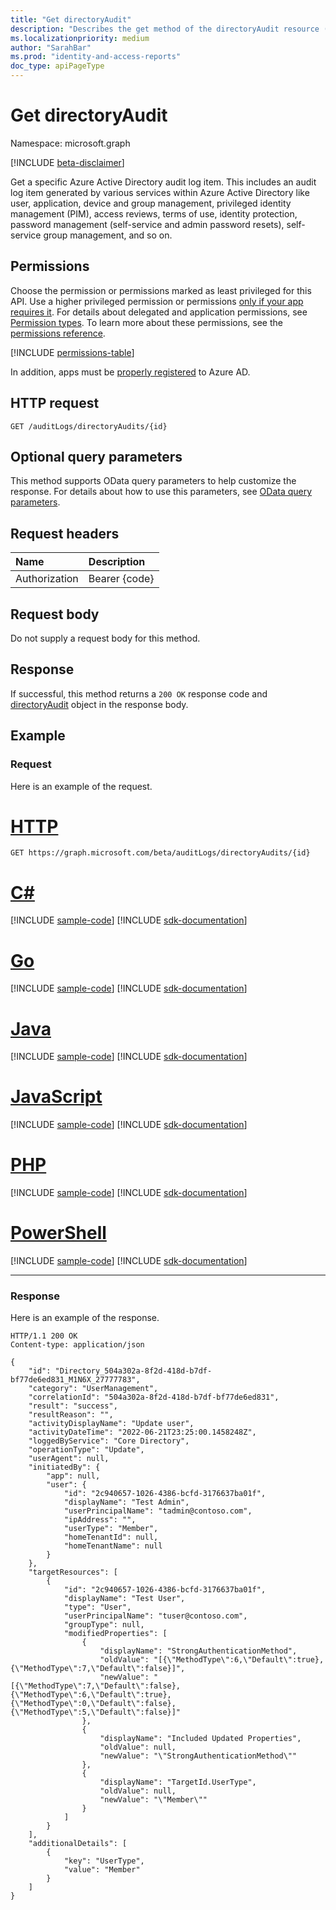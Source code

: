 ```yaml
---
title: "Get directoryAudit"
description: "Describes the get method of the directoryAudit resource (entity) from the Microsoft Graph API (beta version)."
ms.localizationpriority: medium
author: "SarahBar"
ms.prod: "identity-and-access-reports"
doc_type: apiPageType
---
```


# Get directoryAudit

Namespace: microsoft.graph

[!INCLUDE [beta-disclaimer](../../includes/beta-disclaimer.md)]

Get a specific Azure Active Directory audit log item. This includes an audit log item generated by various services within Azure Active Directory like user, application, device and group management, privileged identity management (PIM), access reviews, terms of use, identity protection, password management (self-service and admin password resets), self-service group management, and so on.

## Permissions

Choose the permission or permissions marked as least privileged for this API. Use a higher privileged permission or permissions [only if your app requires it](/graph/permissions-overview#best-practices-for-using-microsoft-graph-permissions). For details about delegated and application permissions, see [Permission types](/graph/permissions-overview#permission-types). To learn more about these permissions, see the [permissions reference](/graph/permissions-reference).

<!-- { "blockType": "permissions", "name": "directoryaudit_get" } -->
[!INCLUDE [permissions-table](../includes/permissions/directoryaudit-get-permissions.md)]

In addition, apps must be [properly registered](/azure/active-directory/active-directory-reporting-api-prerequisites-azure-portal) to Azure AD.

## HTTP request

<!-- { "blockType": "ignored" } -->
```http
GET /auditLogs/directoryAudits/{id}
```

## Optional query parameters

This method supports OData query parameters to help customize the response. For details about how to use this parameters, see [OData query parameters](/graph/query-parameters).

## Request headers

| Name      |Description|
|:----------|:----------|
| Authorization  | Bearer {code}|

## Request body

Do not supply a request body for this method.

## Response

If successful, this method returns a `200 OK` response code and [directoryAudit](../resources/directoryaudit.md) object in the response body.

## Example

### Request

Here is an example of the request.


# [HTTP](#tab/http)
<!-- {
  "blockType": "request",
  "name": "get_directoryaudit"
}-->
```msgraph-interactive
GET https://graph.microsoft.com/beta/auditLogs/directoryAudits/{id}
```

# [C#](#tab/csharp)
[!INCLUDE [sample-code](../includes/snippets/csharp/get-directoryaudit-csharp-snippets.md)]
[!INCLUDE [sdk-documentation](../includes/snippets/snippets-sdk-documentation-link.md)]

# [Go](#tab/go)
[!INCLUDE [sample-code](../includes/snippets/go/get-directoryaudit-go-snippets.md)]
[!INCLUDE [sdk-documentation](../includes/snippets/snippets-sdk-documentation-link.md)]

# [Java](#tab/java)
[!INCLUDE [sample-code](../includes/snippets/java/get-directoryaudit-java-snippets.md)]
[!INCLUDE [sdk-documentation](../includes/snippets/snippets-sdk-documentation-link.md)]

# [JavaScript](#tab/javascript)
[!INCLUDE [sample-code](../includes/snippets/javascript/get-directoryaudit-javascript-snippets.md)]
[!INCLUDE [sdk-documentation](../includes/snippets/snippets-sdk-documentation-link.md)]

# [PHP](#tab/php)
[!INCLUDE [sample-code](../includes/snippets/php/get-directoryaudit-php-snippets.md)]
[!INCLUDE [sdk-documentation](../includes/snippets/snippets-sdk-documentation-link.md)]

# [PowerShell](#tab/powershell)
[!INCLUDE [sample-code](../includes/snippets/powershell/get-directoryaudit-powershell-snippets.md)]
[!INCLUDE [sdk-documentation](../includes/snippets/snippets-sdk-documentation-link.md)]

---

### Response

Here is an example of the response. 

<!-- {
  "blockType": "response",
  "truncated": true,
  "@odata.type": "microsoft.graph.directoryAudit"
} -->
```http
HTTP/1.1 200 OK
Content-type: application/json

{
    "id": "Directory_504a302a-8f2d-418d-b7df-bf77de6ed831_M1N6X_27777783",
    "category": "UserManagement",
    "correlationId": "504a302a-8f2d-418d-b7df-bf77de6ed831",
    "result": "success",
    "resultReason": "",
    "activityDisplayName": "Update user",
    "activityDateTime": "2022-06-21T23:25:00.1458248Z",
    "loggedByService": "Core Directory",
    "operationType": "Update",
    "userAgent": null,
    "initiatedBy": {
        "app": null,
        "user": {
            "id": "2c940657-1026-4386-bcfd-3176637ba01f",
            "displayName": "Test Admin",
            "userPrincipalName": "tadmin@contoso.com",
            "ipAddress": "",
            "userType": "Member",
            "homeTenantId": null,
            "homeTenantName": null
        }
    },
    "targetResources": [
        {
            "id": "2c940657-1026-4386-bcfd-3176637ba01f",
            "displayName": "Test User",
            "type": "User",
            "userPrincipalName": "tuser@contoso.com",
            "groupType": null,
            "modifiedProperties": [
                {
                    "displayName": "StrongAuthenticationMethod",
                    "oldValue": "[{\"MethodType\":6,\"Default\":true},{\"MethodType\":7,\"Default\":false}]",
                    "newValue": "[{\"MethodType\":7,\"Default\":false},{\"MethodType\":6,\"Default\":true},{\"MethodType\":0,\"Default\":false},{\"MethodType\":5,\"Default\":false}]"
                },
                {
                    "displayName": "Included Updated Properties",
                    "oldValue": null,
                    "newValue": "\"StrongAuthenticationMethod\""
                },
                {
                    "displayName": "TargetId.UserType",
                    "oldValue": null,
                    "newValue": "\"Member\""
                }
            ]
        }
    ],
    "additionalDetails": [
        {
            "key": "UserType",
            "value": "Member"
        }
    ]
}
```


<!-- uuid: 8fcb5dbc-d5aa-4681-8e31-b001d5168d79 
2015-10-25 14:57:30 UTC -->
<!-- {
  "type": "#page.annotation",
  "description": "Example",
  "keywords": "",
  "section": "documentation",
  "tocPath": "",
  "suppressions": [
  ]
}-->
